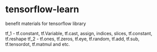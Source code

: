 # tensorflow-learn
benefit materials for tensorflow library

tf_1 - tf.constant, tf.Variable, tf.cast, assign, indices, slices, tf.constant, tf.reshape
tf_2 - tf.ones, tf.zeros, tf.eye, tf.random, tf.add, tf.sub, tf.tensordot, tf.matmul and etc.
